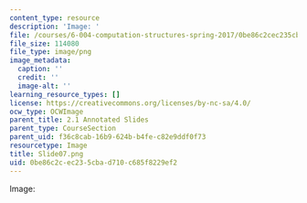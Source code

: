 ```yaml
---
content_type: resource
description: 'Image: '
file: /courses/6-004-computation-structures-spring-2017/0be86c2cec235cbad710c685f8229ef2_Slide07.png
file_size: 114080
file_type: image/png
image_metadata:
  caption: ''
  credit: ''
  image-alt: ''
learning_resource_types: []
license: https://creativecommons.org/licenses/by-nc-sa/4.0/
ocw_type: OCWImage
parent_title: 2.1 Annotated Slides
parent_type: CourseSection
parent_uid: f36c8cab-16b9-624b-b4fe-c82e9ddf0f73
resourcetype: Image
title: Slide07.png
uid: 0be86c2c-ec23-5cba-d710-c685f8229ef2
---
```

Image: 